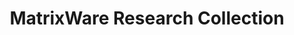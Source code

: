 ---
bigquery: https://console.cloud.google.com/bigquery?p=patents-public-data&d=marec&page=dataset
cost: None
description: 'MAREC Data is a static collection of over 19 million patent applications
  and granted patents in a unified file format normalized from EP, WO, US, and JP
  sources, spanning a range from 1976 to June 2008. In MAREC, the documents from different
  countries and sources are normalized to a common XML format with a uniform patent
  numbering scheme and citation format. The standardized fields include dates, countries,
  languages, references, person names, and companies as well as rich subject classifications.
  It is a comparable corpus, where many documents are available in similar versions
  in other languages. '
last_edit: Mon, 04 Apr 2022 19:05:39 GMT
location: http://www.ifs.tuwien.ac.at/imp/marec.shtml
maintained_by: marec@fandan.net
schema_fields: '[''xml'', ''publication_number_original'', ''truncated'', ''publication_number'']'
shortname: marec
tags:
- global
- patents
terms_of_use: Creative Commons Attribution NonCommercial ShareAlike 3.0 Unported License
timeframe: 1976-2008
title: MatrixWare Research Collection
uuid: 5f17a3b2-ecd2-4c45-8d1a-cebd28f41a64
---
